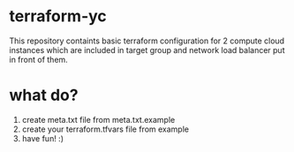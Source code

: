 # terraform-yc
This repository containts basic terraform configuration for 2 compute cloud instances which are included in target group and network load balancer put in front of them. 

# what do?
1. create meta.txt file from meta.txt.example
2. create your terraform.tfvars file from example
3. have fun! :) 